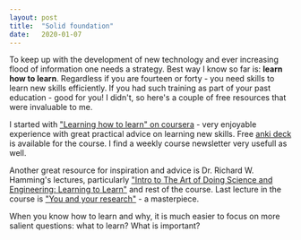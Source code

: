 ```yaml
---
layout: post
title:  "Solid foundation"
date:   2020-01-07
---
```


To keep up with the development of new technology and ever increasing flood
of information one needs a strategy. 
Best way I know so far is: **learn how to learn**. 
Regardless if you are fourteen or forty - you need skills to learn new skills
efficiently.
If you had such training as part of your past education - good for you!
I didn't, so here's a couple of free resources that were invaluable to me.

I started with ["Learning how to learn" on coursera](https://www.coursera.org/learn/learning-how-to-learn/) - very enjoyable experience
with great practical advice on learning new skills.
Free [anki deck](https://ankiweb.net/shared/info/1266436294) is available
for the course.
I find a weekly course newsletter very usefull as well.

Another great resource for inspiration and advice is Dr. Richard W. Hamming's
lectures, particularly ["Intro to The Art of Doing Science and Engineering: Learning to Learn"](https://www.youtube.com/watch?v=AD4b-52jtos&list=PL2FF649D0C4407B30&index=1)
and rest of the course. Last lecture in the course is ["You and your research"](http://www.cs.virginia.edu/~robins/YouAndYourResearch.html) - a masterpiece.

When you know how to learn and why, it is much easier to focus on more salient questions: what to learn? What is important?

